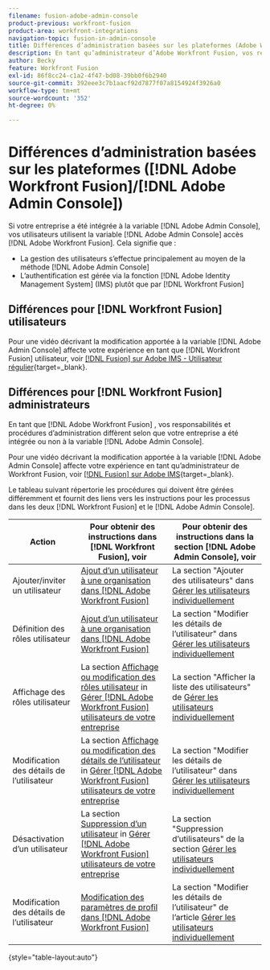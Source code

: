 ```yaml
---
filename: fusion-adobe-admin-console
product-previous: workfront-fusion
product-area: workfront-integrations
navigation-topic: fusion-in-admin-console
title: Différences d’administration basées sur les plateformes (Adobe Workfront Fusion/Adobe Business Platform)
description: En tant qu’administrateur d’Adobe Workfront Fusion, vos responsabilités et procédures d’administration diffèrent selon que votre organisation a été intégrée à Adobe Business Platform. Cet article répertorie les procédures qui doivent être gérées différemment et fournit des liens vers des instructions pour les processus dans Workfront Fusion et dans Adobe Admin Console.
author: Becky
feature: Workfront Fusion
exl-id: 86f8cc24-c1a2-4f47-bd08-39bb0f6b2940
source-git-commit: 392eee3c7b1aacf92d7877f07a8154924f3926a0
workflow-type: tm+mt
source-wordcount: '352'
ht-degree: 0%

---
```


# Différences d’administration basées sur les plateformes ([!DNL Adobe Workfront Fusion]/[!DNL Adobe Admin Console])

Si votre entreprise a été intégrée à la variable [!DNL Adobe Admin Console], vos utilisateurs utilisent la variable [!DNL Adobe Admin Console] accès [!DNL Adobe Workfront Fusion]. Cela signifie que :

* La gestion des utilisateurs s’effectue principalement au moyen de la méthode [!DNL Adobe Admin Console]
* L’authentification est gérée via la fonction [!DNL Adobe Identity Management System] (IMS) plutôt que par [!DNL Workfront Fusion]

## Différences pour [!DNL Workfront Fusion] utilisateurs

Pour une vidéo décrivant la modification apportée à la variable [!DNL Adobe Admin Console] affecte votre expérience en tant que [!DNL Workfront Fusion] utilisateur, voir [[!DNL Fusion] sur Adobe IMS - Utilisateur régulier](https://video.tv.adobe.com/v/3412465/){target=_blank}.

## Différences pour [!DNL Workfront Fusion] administrateurs

En tant que [!DNL Adobe Workfront Fusion] , vos responsabilités et procédures d’administration diffèrent selon que votre entreprise a été intégrée ou non à la variable [!DNL Adobe Admin Console].

Pour une vidéo décrivant la modification apportée à la variable [!DNL Adobe Admin Console] affecte votre expérience en tant qu’administrateur de Workfront Fusion, voir [[!DNL Fusion] sur Adobe IMS](https://video.tv.adobe.com/v/3412464/){target=_blank}.

Le tableau suivant répertorie les procédures qui doivent être gérées différemment et fournit des liens vers les instructions pour les processus dans les deux [!DNL Workfront Fusion] et le [!DNL Adobe Admin Console].

| Action | Pour obtenir des instructions dans [!DNL Workfront Fusion], voir | Pour obtenir des instructions dans la section [!DNL Adobe Admin Console], voir |
|---|---|---|
| Ajouter/inviter un utilisateur | [Ajout d’un utilisateur à une organisation dans [!DNL Adobe Workfront Fusion]](../../workfront-fusion/organizations/add-user-to-an-organization.md) | La section &quot;Ajouter des utilisateurs&quot; dans [Gérer les utilisateurs individuellement](https://helpx.adobe.com/enterprise/using/manage-users-individually.html) |
| Définition des rôles utilisateur | [Ajout d’un utilisateur à une organisation dans [!DNL Adobe Workfront Fusion]](../../workfront-fusion/organizations/add-user-to-an-organization.md) | La section &quot;Modifier les détails de l’utilisateur&quot; dans [Gérer les utilisateurs individuellement](https://helpx.adobe.com/enterprise/using/manage-users-individually.html) |
| Affichage des rôles utilisateur | La section [Affichage ou modification des rôles utilisateur](../../workfront-fusion/organizations/manage-fusion-users.md#view) in [Gérer [!DNL Adobe Workfront Fusion] utilisateurs de votre entreprise](../../workfront-fusion/organizations/manage-fusion-users.md) | La section &quot;Afficher la liste des utilisateurs&quot; de [Gérer les utilisateurs individuellement](https://helpx.adobe.com/enterprise/using/manage-users-individually.html) |
| Modification des détails de l’utilisateur | La section [Affichage ou modification des détails de l’utilisateur](../../workfront-fusion/organizations/manage-fusion-users.md#view2) in  [Gérer [!DNL Adobe Workfront Fusion] utilisateurs de votre entreprise](../../workfront-fusion/organizations/manage-fusion-users.md) | La section &quot;Modifier les détails de l’utilisateur&quot; dans [Gérer les utilisateurs individuellement](https://helpx.adobe.com/enterprise/using/manage-users-individually.html) |
| Désactivation d’un utilisateur | La section [Suppression d’un utilisateur](../../workfront-fusion/organizations/manage-fusion-users.md#delete) in [Gérer [!DNL Adobe Workfront Fusion] utilisateurs de votre entreprise](../../workfront-fusion/organizations/manage-fusion-users.md) | La section &quot;Suppression d’utilisateurs&quot; de la section [Gérer les utilisateurs individuellement](https://helpx.adobe.com/enterprise/using/manage-users-individually.html) |
| Modification des détails de l’utilisateur | [Modification des paramètres de profil dans [!DNL Adobe Workfront Fusion]](../../workfront-fusion/workfront-fusion-basics/change-profile-settings.md) | La section &quot;Modifier les détails de l’utilisateur&quot; de l’article [Gérer les utilisateurs individuellement](https://helpx.adobe.com/enterprise/using/manage-users-individually.html) |

{style="table-layout:auto"}

<!--
## SSO (Single Sign-On)

Because the Adobe Business Platform controls Single Sign-On (SSO) for users, the following actions and functionality are handled automatically through the Adobe Business Platform. If your organization has not yet been onboarded to the Adobe Business Platform, you must perform these actions in Workfront Fusion. If your organization has been onboarded to the Adobe Business Platform, you can not see these options in your Workfront Fusion environment.

* Setting up Single Sign-on in Workfront Fusion

[Set up identity](https://helpx.adobe.com/enterprise/using/set-up-identity.html)
-->
